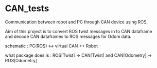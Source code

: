 # CAN_tests
Communication between robot and PC through CAN device using ROS.

Aim of this project is to convert ROS twist messages in to CAN dataframe and decode CAN dataframes to ROS messages for Odom data.


schematic :
PC(ROS) <-> virtual CAN <-> Robot

what package does is :
ROS[Twist] -> CAN[Twist] and CAN[Odometry] -> ROS[Odometry]
